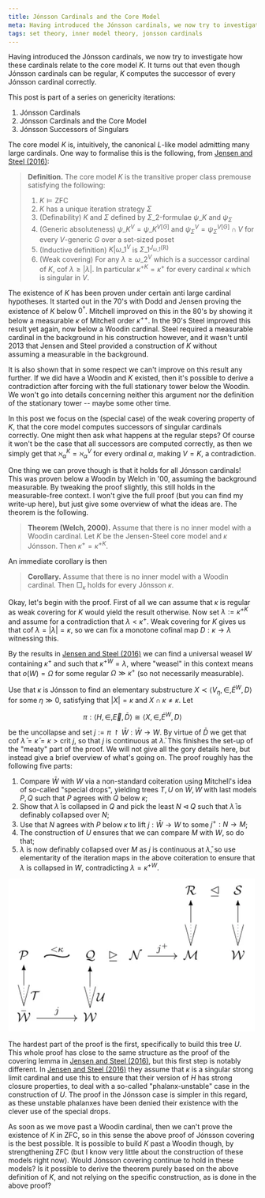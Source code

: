 ```yaml
---
title: Jónsson Cardinals and the Core Model
meta: Having introduced the Jónsson cardinals, we now try to investigate how these cardinals relate to the core model K. It turns out that even though Jónsson cardinals can be regular, K computes the successor of every Jónsson cardinal correctly.
tags: set theory, inner model theory, jonsson cardinals
---
```


Having introduced the Jónsson cardinals, we now try to investigate how these cardinals
relate to the core model $K$. It turns out that even though Jónsson cardinals can be
regular, $K$ computes the successor of every Jónsson cardinal correctly.

This post is part of a series on genericity iterations:

1. <router-link to="/posts/2016-11-02-jonsson-cardinals">Jónsson Cardinals</router-link>
2. Jónsson Cardinals and the Core Model
3. <router-link to="/posts/2017-07-28-jonsson-successors-of-singulars">Jónsson Successors of Singulars</router-link>

The core model $K$ is, intuitively, the canonical $L$-like model admitting many large
cardinals. One way to formalise this is the following, from
[Jensen and Steel (2016)](https://doi.org/10.2178/jsl.7803020):

> **Definition.** The core model $K$ is the transitive proper class premouse satisfying
> the following:
>
> 1. $K\models\textsf{ZFC}$
> 2. $K$ has a unique iteration strategy $\Sigma$
> 3. (Definability) $K$ and $\Sigma$ defined by $\Sigma\_2$-formulae $\psi\_K$ and
>    $\psi_\Sigma$
> 4. (Generic absoluteness) $\psi\_K^V=\psi\_K^{V[G]}$ and
>    $\psi_\Sigma^V=\psi_\Sigma^{V[G]}\cap V$ for every $V$-generic $G$ over a
>    set-sized poset
> 5. (Inductive definition) $K|\omega\_1^V$ is $\Sigma\_1^{J_{\omega\_1}(\mathbb R)}$
> 6. (Weak covering) For any $\lambda\geq\omega\_2^V$ which is a successor cardinal of
>    $K$, $\text{cof }\lambda\geq|\lambda|$. In particular $\kappa^{+K}=\kappa^+$ for
>    every cardinal $\kappa$ which is singular in $V$.

The existence of $K$ has been proven under certain anti large cardinal hypotheses. It
started out in the 70's with Dodd and Jensen proving the existence of $K$ below
$0^\dagger$. Mitchell improved on this in the 80's by showing it below a measurable
$\kappa$ of Mitchell order $\kappa^{++}$. In the 90's Steel improved this result yet
again, now below a Woodin cardinal. Steel required a measurable cardinal in the
background in his construction however, and it wasn't until 2013 that Jensen and
Steel provided a construction of $K$ without assuming a measurable in the background.

It is also shown that in some respect we can't improve on this result any further. If
we did have a Woodin and $K$ existed, then it's possible to derive a contradiction
after forcing with the full stationary tower below the Woodin. We won't go into details
concerning neither this argument nor the definition of the stationary tower -- maybe
some other time.

In this post we focus on the (special case) of the weak covering property of $K$, that
the core model computes successors of singular cardinals correctly. One might then ask
what happens at the regular steps? Of course it won't be the case that all successors
are computed correctly, as then we simply get that $\aleph_\alpha^K=\aleph_\alpha^V$
for every ordinal $\alpha$, making $V=K$, a contradiction.

One thing we can prove though is that it holds for all Jónsson cardinals! This was
proven below a Woodin by Welch in '00, assuming the background measurable. By tweaking
the proof slightly, this still holds in the measurable-free context. I won't give the
full proof (but you can find my write-up here), but just give some overview of what the
ideas are. The theorem is the following.

> **Theorem (Welch, 2000).** Assume that there is no inner model with a Woodin
> cardinal. Let $K$ be the Jensen-Steel core model and $\kappa$ Jónsson. Then
> $\kappa^+=\kappa^{+K}$.

An immediate corollary is then

> **Corollary.** Assume that there is no inner model with a Woodin cardinal. Then
> $\Box_\kappa$ holds for every Jónsson $\kappa$.

Okay, let's begin with the proof. First of all we can assume that $\kappa$ is regular
as weak covering for $K$ would yield the result otherwise. Now set
$\lambda:=\kappa^{+K}$ and assume for a contradiction that $\lambda<\kappa^+$. Weak
covering for $K$ gives us that $\text{cof }\lambda=|\lambda|=\kappa$, so we can fix a
monotone cofinal map $D:\kappa\to\lambda$ witnessing this.

By the results in [Jensen and Steel (2016)](https://doi.org/10.2178/jsl.7803020) we can
find a universal weasel $W$ containing $\kappa^+$ and
such that $\kappa^{+W}=\lambda$, where "weasel" in this context means that
$o(W)=\Omega$ for some regular $\Omega\gg\kappa^+$ (so not necessarily measurable).

Use that $\kappa$ is Jónsson to find an elementary substructure
$X\prec\left<V_\eta,\in,\dot E^{W},D\right>$ for some $\eta\gg 0$, satisfying that
$|X|=\kappa$ and $X\cap\kappa\neq\kappa$. Let

$$ \pi:\left<H,\in,\vec E,\bar D\right>\cong\left<X,\in,\dot E^{W},D\right> $$

be the uncollapse and set $j:=\pi\upharpoonright\bar{W}:\bar{W}\to W$. By virtue of
$\bar D$ we get that $\text{cof }\bar\lambda=\bar\kappa=\kappa>\text{crit }j$, so that
$j$ is continuous at $\bar\lambda$. This finishes the set-up of the "meaty" part of the
proof. We will not give all the gory details here, but instead give a brief overview of
what's going on. The proof roughly has the following five parts:

1. Compare $\bar{W}$ with $W$ via a non-standard coiteration using Mitchell's idea of
   so-called "special drops", yielding trees $T,U$ on $\bar{W},W$ with last models
   $P,Q$ such that $P$ agrees with $Q$ below $\kappa$;
2. Show that $\bar\lambda$ is collapsed in $Q$ and pick the least $N\lhd Q$ such that
   $\bar\lambda$ is definably collapsed over $N$;
3. Use that $N$ agrees with $P$ below $\kappa$ to lift $j:\bar{W}\to W$ to some
   $j^+:N\to M$;
4. The construction of $U$ ensures that we can compare $M$ with $W$, so do that;
5. $\lambda$ is now definably collapsed over $M$ as $j$ is continuous at $\bar\lambda$,
   so use elementarity of the iteration maps in the above coiteration to ensure that
   $\lambda$ is collapsed in $W$, contradicting $\lambda=\kappa^{+W}$.

<img src="/src/assets/jonsson-covering-proof.webp" style="width: min(500px, 100%);" />

The hardest part of the proof is the first, specifically to build this tree $U$. This
whole proof has close to the same structure as the proof of the covering lemma in
[Jensen and Steel (2016)](https://doi.org/10.2178/jsl.7803020), but this first step is
notably different. In [Jensen and Steel (2016)](https://doi.org/10.2178/jsl.7803020)
they assume that $\kappa$ is a singular strong limit cardinal and use this to ensure
that their version of $H$ has strong closure properties, to deal with a so-called
"phalanx-unstable" case in the construction of $U$. The proof in the Jónsson case is
simpler in this regard, as these unstable phalanxes have been denied their existence
with the clever use of the special drops.

As soon as we move past a Woodin cardinal, then we can't prove the existence of $K$ in
$\textsf{ZFC}$, so in this sense the above proof of Jónsson covering is the best
possible. It is possible to build $K$ past a Woodin though, by strengthening
$\textsf{ZFC}$ (but I know very little about the construction of these models right
now). Would Jónsson covering continue to hold in these models? Is it possible to derive
the theorem purely based on the above definition of $K$, and not relying on the
specific construction, as is done in the above proof?
